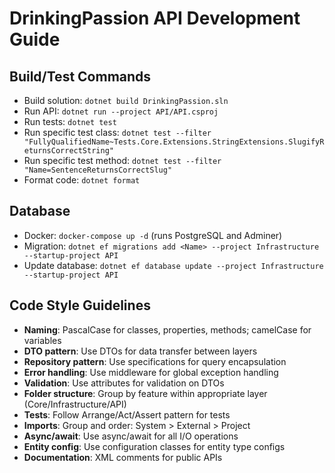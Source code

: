 # DrinkingPassion API Development Guide

## Build/Test Commands
- Build solution: `dotnet build DrinkingPassion.sln`
- Run API: `dotnet run --project API/API.csproj`
- Run tests: `dotnet test`
- Run specific test class: `dotnet test --filter "FullyQualifiedName~Tests.Core.Extensions.StringExtensions.SlugifyReturnsCorrectString"`
- Run specific test method: `dotnet test --filter "Name=SentenceReturnsCorrectSlug"`
- Format code: `dotnet format`

## Database
- Docker: `docker-compose up -d` (runs PostgreSQL and Adminer)
- Migration: `dotnet ef migrations add <Name> --project Infrastructure --startup-project API`
- Update database: `dotnet ef database update --project Infrastructure --startup-project API`

## Code Style Guidelines
- **Naming**: PascalCase for classes, properties, methods; camelCase for variables
- **DTO pattern**: Use DTOs for data transfer between layers
- **Repository pattern**: Use specifications for query encapsulation
- **Error handling**: Use middleware for global exception handling
- **Validation**: Use attributes for validation on DTOs
- **Folder structure**: Group by feature within appropriate layer (Core/Infrastructure/API)
- **Tests**: Follow Arrange/Act/Assert pattern for tests
- **Imports**: Group and order: System > External > Project
- **Async/await**: Use async/await for all I/O operations
- **Entity config**: Use configuration classes for entity type configs
- **Documentation**: XML comments for public APIs